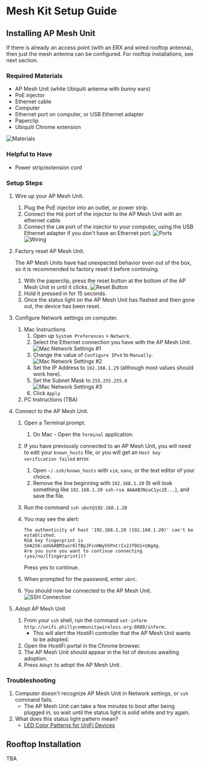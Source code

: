 # Mesh Kit Setup Guide

## Installing AP Mesh Unit

If there is already an access point (with an ERX and wired rooftop antenna), then just the mesh antenna can be configured. For rooftop installations, see next section.

### Required Materials
- AP Mesh Unit (white Ubiquiti antenna with bunny ears)
- PoE injector
- Ethernet cable
- Computer
- Ethernet port on computer, or USB Ethernet adapter
- Paperclip
- Ubiquiti Chrome extension

![Materials](./images/Materials.jpeg)

### Helpful to Have
- Power strip/extension cord

### Setup Steps

1. Wire up your AP Mesh Unit.
    1. Plug the PoE injector into an outlet, or power strip.
    2. Connect the `POE` port of the injector to the AP Mesh Unit with an ethernet cable.
    3. Connect the `LAN` port of the injector to your computer, using the USB Ethernet adapter if you don't have an Ethernet port.
   ![Ports](./images/Ports.jpeg)
   ![Wiring](./images/Wiring.jpeg)
2. Factory reset AP Mesh Unit.
   
    The AP Mesh Units have had unexpected behavior even out of the box, so it is recommended to factory reset it before continuing.
    1. With the paperclip, press the reset button at the bottom of the AP Mesh Unit in until it clicks. ![Reset Button](./images/Reset.jpeg)
    2. Hold it pressed in for 15 seconds. 
    3. Once the status light on the AP Mesh Unit has flashed and then gone out, the device has been reset.
3. Configure Network settings on computer.
   1. Mac Instructions
      1. Open up `System Preferences` > `Network`.
      2. Select the Ethernet connection you have with the AP Mesh Unit.
      ![Mac Network Settings #1](./images/Network_1.png)
      3. Change the value of `Configure IPv4` to `Manually`.
      ![Mac Network Settings #2](./images/Network_2.png)
      4. Set the IP Address to `192.168.1.29` (although most values should work here).
      5. Set the Subnet Mask to `255.255.255.0`
      ![Mac Network Settings #3](./images/Network_3.png)
      6. Click `Apply`
   2. PC Instructions (TBA)
4. Connect to the AP Mesh Unit.
   1. Open a Terminal prompt.
      1. On Mac - Open the `Terminal` application.
   2. If you have previously connected to an AP Mesh Unit, you will need to edit your `known_hosts` file, or you will get an `Host key verification failed` error.
      1. Open `~/.ssh/known_hosts` with `vim`, `nano`, or the text editor of your choice.
      2. Remove the line beginning with `192.168.1.20` (It will look something like `192.168.1.20 ssh-rsa AAAAB3NzaC1yc2E...`), and save the file.
   3. Run the command `ssh ubnt@192.168.1.20`
   4. You may see the alert:

        ```
        The authenticity of host '192.168.1.20 (192.168.1.20)' can't be established.
        RSA key fingerprint is SHA256:oUG6ABM3uor6lfBpJFcnHWyhhPnCrIx2Jf0U1+UAg4g.
        Are you sure you want to continue connecting (yes/no/[fingerprint])?
        ```
        Press yes to continue.
   5. When prompted for the password, enter `ubnt`.
   6. You should now be connected to the AP Mesh Unit.
   ![SSH Connection](./images/SSH.png)
5. Adopt AP Mesh Unit
   1. From your `ssh` shell, run the command `set-inform http://unifi.phillycommunitywireless.org:8080/inform`:.
      - This will alert the HostiFi controller that the AP Mesh Unit wants to be adopted.
   2. Open the HostiFi portal in the Chrome browser.
   3. The AP Mesh Unit should appear in the list of devices awaiting adoption.
   4. Press `Adopt` to adopt the AP Mesh Unit.

### Troubleshooting
1. Computer doesn't recognize AP Mesh Unit in Network settings, or `ssh` command fails.
    - The AP Mesh Unit can take a few minutes to boot after being plugged in, so wait until the status light is solid white and try again.
2. What does this status light pattern mean?
    - [LED Color Patterns for UniFi Devices](https://help.ui.com/hc/en-us/articles/204910134-UniFi-LED-Color-Patterns-for-UniFi-Devices)

## Rooftop Installation

TBA
